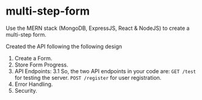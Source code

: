 # multi-step-form

Use the MERN stack (MongoDB, ExpressJS, React & NodeJS) to create a multi-step form. 

Created the API following the following design 
1. Create a Form.
2. Store Form Progress.
3. API Endpoints:
   3.1 So, the two API endpoints in your code are:
      `GET /test` for testing the server.
      `POST /register` for user registration.
4. Error Handling.
5. Security.